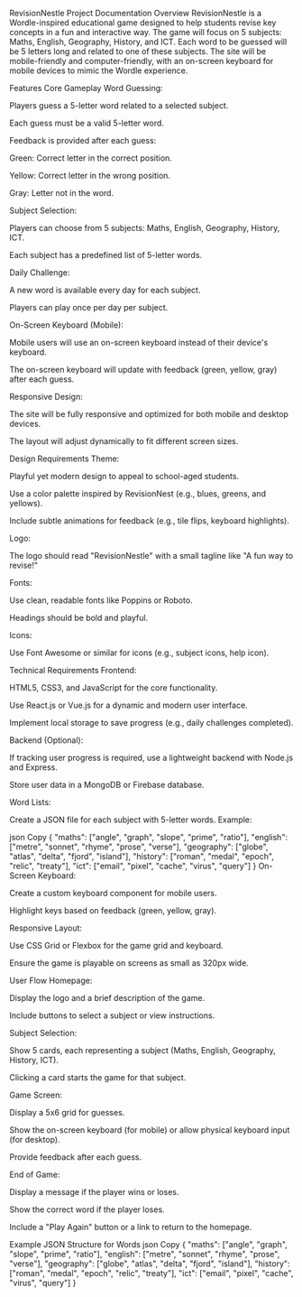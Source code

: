 RevisionNestle Project Documentation
Overview
RevisionNestle is a Wordle-inspired educational game designed to help students revise key concepts in a fun and interactive way. The game will focus on 5 subjects: Maths, English, Geography, History, and ICT. Each word to be guessed will be 5 letters long and related to one of these subjects. The site will be mobile-friendly and computer-friendly, with an on-screen keyboard for mobile devices to mimic the Wordle experience.

Features
Core Gameplay
Word Guessing:

Players guess a 5-letter word related to a selected subject.

Each guess must be a valid 5-letter word.

Feedback is provided after each guess:

Green: Correct letter in the correct position.

Yellow: Correct letter in the wrong position.

Gray: Letter not in the word.

Subject Selection:

Players can choose from 5 subjects: Maths, English, Geography, History, ICT.

Each subject has a predefined list of 5-letter words.

Daily Challenge:

A new word is available every day for each subject.

Players can play once per day per subject.

On-Screen Keyboard (Mobile):

Mobile users will use an on-screen keyboard instead of their device's keyboard.

The on-screen keyboard will update with feedback (green, yellow, gray) after each guess.

Responsive Design:

The site will be fully responsive and optimized for both mobile and desktop devices.

The layout will adjust dynamically to fit different screen sizes.

Design Requirements
Theme:

Playful yet modern design to appeal to school-aged students.

Use a color palette inspired by RevisionNest (e.g., blues, greens, and yellows).

Include subtle animations for feedback (e.g., tile flips, keyboard highlights).

Logo:

The logo should read "RevisionNestle" with a small tagline like "A fun way to revise!"

Fonts:

Use clean, readable fonts like Poppins or Roboto.

Headings should be bold and playful.

Icons:

Use Font Awesome or similar for icons (e.g., subject icons, help icon).

Technical Requirements
Frontend:

HTML5, CSS3, and JavaScript for the core functionality.

Use React.js or Vue.js for a dynamic and modern user interface.

Implement local storage to save progress (e.g., daily challenges completed).

Backend (Optional):

If tracking user progress is required, use a lightweight backend with Node.js and Express.

Store user data in a MongoDB or Firebase database.

Word Lists:

Create a JSON file for each subject with 5-letter words. Example:

json
Copy
{
  "maths": ["angle", "graph", "slope", "prime", "ratio"],
  "english": ["metre", "sonnet", "rhyme", "prose", "verse"],
  "geography": ["globe", "atlas", "delta", "fjord", "island"],
  "history": ["roman", "medal", "epoch", "relic", "treaty"],
  "ict": ["email", "pixel", "cache", "virus", "query"]
}
On-Screen Keyboard:

Create a custom keyboard component for mobile users.

Highlight keys based on feedback (green, yellow, gray).

Responsive Layout:

Use CSS Grid or Flexbox for the game grid and keyboard.

Ensure the game is playable on screens as small as 320px wide.

User Flow
Homepage:

Display the logo and a brief description of the game.

Include buttons to select a subject or view instructions.

Subject Selection:

Show 5 cards, each representing a subject (Maths, English, Geography, History, ICT).

Clicking a card starts the game for that subject.

Game Screen:

Display a 5x6 grid for guesses.

Show the on-screen keyboard (for mobile) or allow physical keyboard input (for desktop).

Provide feedback after each guess.

End of Game:

Display a message if the player wins or loses.

Show the correct word if the player loses.

Include a "Play Again" button or a link to return to the homepage.

Example JSON Structure for Words
json
Copy
{
  "maths": ["angle", "graph", "slope", "prime", "ratio"],
  "english": ["metre", "sonnet", "rhyme", "prose", "verse"],
  "geography": ["globe", "atlas", "delta", "fjord", "island"],
  "history": ["roman", "medal", "epoch", "relic", "treaty"],
  "ict": ["email", "pixel", "cache", "virus", "query"]
}
